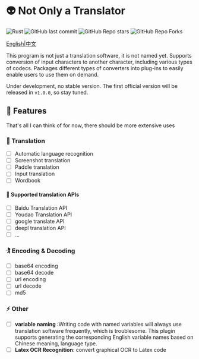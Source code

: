 # 👽 Not Only a Translator

![Rust](https://img.shields.io/badge/rust-%23000000.svg?&logo=rust&logoColor=white)
![GitHub last commit](https://img.shields.io/github/last-commit/iBreaker/transformer)
![GitHub Repo stars](https://img.shields.io/github/stars/iBreaker/transformer)
![GitHub Repo Forks](https://img.shields.io/github/forks/iBreaker/transformer)

[English](./README.md)|[中文](./REDAME-zh.md)

This program is not just a translation software, it is not named yet. Supports conversion of input characters to another character, including various types of codecs. Packages different types of converters into plug-ins to easily enable users to use them on demand.

Under development, no stable version. The first official version will be released in `v1.0.0`, so stay tuned.

## 🚀 Features

That's all I can think of for now, there should be more extensive uses

### 🍟 Translation
* [ ] Automatic language recognition
* [ ] Screenshot translation
* [ ] Paddle translation
* [ ] Input translation
* [ ] Wordbook

#### 🙇 Supported translation APIs
* [ ] Baidu Translation API
* [ ] Youdao Translation API
* [ ] google translate API
* [ ] deepl translation API
* [ ] ...

### 🏌 Encoding & Decoding
* [ ] base64 encoding
* [ ] base64 decode
* [ ] url encoding
* [ ] url decode
* [ ] md5

### ⚡️ Other
* [ ] __variable naming__ :Writing code with named variables will always use translation software frequently, which is troublesome. This plugin supports generating the corresponding English variable names based on Chinese meaning, language type.
* [ ] __Latex OCR Recognition__: convert graphical OCR to Latex code